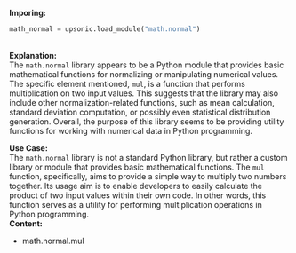 <b class="custom_code_highlight_green">Imporing:</b><br>
```python
math_normal = upsonic.load_module("math.normal")
```
<br><b class="custom_code_highlight_green">Explanation:</b><br>The `math.normal` library appears to be a Python module that provides basic mathematical functions for normalizing or manipulating numerical values. The specific element mentioned, `mul`, is a function that performs multiplication on two input values. This suggests that the library may also include other normalization-related functions, such as mean calculation, standard deviation computation, or possibly even statistical distribution generation. Overall, the purpose of this library seems to be providing utility functions for working with numerical data in Python programming.

<b class="custom_code_highlight_green">Use Case:</b><br>The `math.normal` library is not a standard Python library, but rather a custom library or module that provides basic mathematical functions. The `mul` function, specifically, aims to provide a simple way to multiply two numbers together. Its usage aim is to enable developers to easily calculate the product of two input values within their own code. In other words, this function serves as a utility for performing multiplication operations in Python programming.
<br><b class="custom_code_highlight_green">Content:</b><br>
  - math.normal.mul
